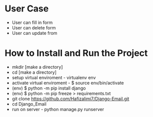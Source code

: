 # User Case
- User can fill in form
- User can delete form
- User can update from


# How to Install and Run the Project
- mkdir [make a directory] 
- cd [make a directory]
- setup virtual enviroment -  virtualenv env
- activate virtual enviroment -  $ source env/bin/activate
- (env) $ python -m pip install django 
- (env) $ python -m pip freeze > requirements.txt
- git clone https://github.com/Hafizalimi7/Django-Email.git
- cd Django_Email
- run on server - python manage.py runserver
